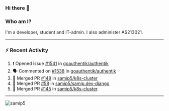 ### Hi there 👋

### Who am I?
I'm a developer, student and IT-admin. I also administer AS213021.

---
### :zap: Recent Activity
<!--START_SECTION:activity-->
1. ❗️ Opened issue [#1541](https://github.com/goauthentik/authentik/issues/1541) in [goauthentik/authentik](https://github.com/goauthentik/authentik)
2. 🗣 Commented on [#1538](https://github.com/goauthentik/authentik/issues/1538) in [goauthentik/authentik](https://github.com/goauthentik/authentik)
3. 🎉 Merged PR [#148](https://github.com/samip5/k8s-cluster/pull/148) in [samip5/k8s-cluster](https://github.com/samip5/k8s-cluster)
4. 🎉 Merged PR [#58](https://github.com/samip5/samip.dev-django/pull/58) in [samip5/samip.dev-django](https://github.com/samip5/samip.dev-django)
5. 🎉 Merged PR [#145](https://github.com/samip5/k8s-cluster/pull/145) in [samip5/k8s-cluster](https://github.com/samip5/k8s-cluster)
<!--END_SECTION:activity-->
---

<img align="center" src="https://github-readme-stats.vercel.app/api?username=samip5&show_icons=true" alt="samip5" />
